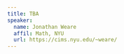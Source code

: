 ```yaml
---
title: TBA
speaker:
  name: Jonathan Weare
  affil: Math, NYU
  url: https://cims.nyu.edu/~weare/
---
```

